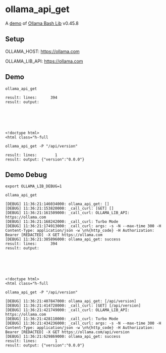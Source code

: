 # ollama_api_get

A [demo](../README.md#demos) of [Ollama Bash Lib](https://github.com/attogram/ollama-bash-lib) v0.45.8

## Setup

OLLAMA_HOST: https://ollama.com

OLLAMA_LIB_API: https://ollama.com


## Demo


```
ollama_api_get

result: lines:      394
result: output: 






<!doctype html>
<html class="h-full
```

```
ollama_api_get -P "/api/version"

result: lines:        1
result: output: {"version":"0.0.0"}
```

## Demo Debug

`export OLLAMA_LIB_DEBUG=1`


```
ollama_api_get

[DEBUG] 11:36:21:146034000: ollama_api_get: []
[DEBUG] 11:36:21:153820000: _call_curl: [GET] [] 
[DEBUG] 11:36:21:161509000: _call_curl: OLLAMA_LIB_API: https://ollama.com
[DEBUG] 11:36:21:168242000: _call_curl: Turbo Mode
[DEBUG] 11:36:21:174913000: _call_curl: args: -s -N --max-time 300 -H Content-Type: application/json -w \n%{http_code} -H Authorization: Bearer [REDACTED] -X GET https://ollama.com
[DEBUG] 11:36:21:385896000: ollama_api_get: success
result: lines:      394
result: output: 






<!doctype html>
<html class="h-full
```

```
ollama_api_get -P "/api/version"

[DEBUG] 11:36:21:407847000: ollama_api_get: [/api/version]
[DEBUG] 11:36:21:414728000: _call_curl: [GET] [/api/version] 
[DEBUG] 11:36:21:421749000: _call_curl: OLLAMA_LIB_API: https://ollama.com
[DEBUG] 11:36:21:428110000: _call_curl: Turbo Mode
[DEBUG] 11:36:21:434236000: _call_curl: args: -s -N --max-time 300 -H Content-Type: application/json -w \n%{http_code} -H Authorization: Bearer [REDACTED] -X GET https://ollama.com/api/version
[DEBUG] 11:36:21:629869000: ollama_api_get: success
result: lines:        1
result: output: {"version":"0.0.0"}
```

